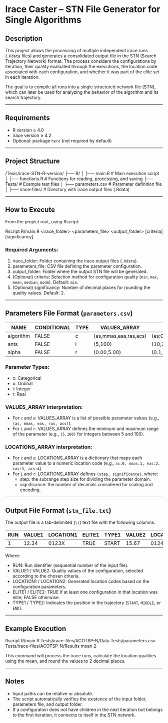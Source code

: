 # Irace Caster – STN File Generator for Single Algorithms

## Description

This project allows the processing of multiple independent irace runs (`.Rdata` files) and generates a consolidated output file in the STN (Search Trajectory Network) format. The process considers the configurations by iteration, their quality evaluated through the executions, the location code associated with each configuration, and whether it was part of the elite set in each iteration.

The goal is to compile all runs into a single structured network file (STN), which can later be used for analyzing the behavior of the algorithm and its search trajectory.

---

## Requirements

- R version ≥ 4.0
- irace version ≥ 4.2
- Optional: package `here` (not required by default)

---

## Project Structure

/Tesis/irace-STN-R-version/
├── R/
│   ├── main.R           # Main execution script
│   ├── functions.R      # Functions for reading, processing, and saving
├── Tests/               # Example test files
│   ├── parameters.csv   # Parameter definition file
│   ├── irace-files/     # Directory with irace output files (.Rdata)

---

## How to Execute

From the project root, using Rscript:

Rscript R/main.R <irace_folder> <parameters_file> <output_folder> [criteria] [significancy]

### Required Arguments:
1) irace_folder: Folder containing the irace output files (`.Rdata`).
2) parameters_file: CSV file defining the parameter configuration.
3) output_folder: Folder where the output STN file will be generated.
4) (Optional) criteria: Selection method for configuration quality (`min`, `max`, `mean`, `median`, `mode`). Default: `min`.
5) (Optional) significancy: Number of decimal places for rounding the quality values. Default: 2.

---

## Parameters File Format (`parameters.csv`)

NAME        | CONDITIONAL | TYPE | VALUES_ARRAY         | LOCATIONS_ARRAY
------------|-------------|------|-----------------------|-------------------------------
algorithm   | FALSE       | c    | (as,mmas,eas,ras,acs) | (as:0,mmas:1,eas:2,ras:3,acs:4)
ants        | FALSE       | i    | (5,100)               | (10,2)
alpha       | FALSE       | r    | (0.00,5.00)           | (0.1,2)

### Parameter Types:
- c: Categorical
- o: Ordinal
- i: Integer
- r: Real

### VALUES_ARRAY interpretation:
- For `c` and `o`: VALUES_ARRAY is a list of possible parameter values (e.g., `(as, mmas, eas, ras, acs)`).
- For `i` and `r`: VALUES_ARRAY defines the minimum and maximum range of the parameter (e.g., `(5,100)` for integers between 5 and 100).

### LOCATIONS_ARRAY interpretation:
- For `c` and `o`: LOCATIONS_ARRAY is a dictionary that maps each parameter value to a numeric location code (e.g., `as:0, mmas:1, eas:2, ras:3, acs:4`).
- For `i` and `r`: LOCATIONS_ARRAY defines `(step, significance)`, where:
  - step: the subrange step size for dividing the parameter domain.
  - significance: the number of decimals considered for scaling and encoding.

---

## Output File Format (`stn_file.txt`)

The output file is a tab-delimited (`\t`) text file with the following columns:

RUN | VALUE1 | LOCATION1 | ELITE1 | TYPE1  | VALUE2 | LOCATION2 | ELITE2 | TYPE2
----|--------|-----------|--------|--------|--------|-----------|--------|--------
1   | 12.34  | 0123X     | TRUE   | START  | 15.67  | 0124X     | FALSE  | MIDDLE

Where:
- RUN: Run identifier (sequential number of the input file).
- VALUE1 / VALUE2: Quality values of the configuration, selected according to the chosen criteria.
- LOCATION1 / LOCATION2: Generated location codes based on the configuration parameters.
- ELITE1 / ELITE2: TRUE if at least one configuration in that location was elite; FALSE otherwise.
- TYPE1 / TYPE2: Indicates the position in the trajectory (`START`, `MIDDLE`, or `END`).

---

## Example Execution

Rscript R/main.R Tests/irace-files/ACOTSP-N/Data Tests/parameters.csv Tests/irace-files/ACOTSP-N/Results mean 2

This command will process the irace runs, calculate the location qualities using the mean, and round the values to 2 decimal places.

---

## Notes

- Input paths can be relative or absolute.
- The script automatically verifies the existence of the input folder, parameters file, and output folder.
- If a configuration does not have children in the next iteration but belongs to the first iteration, it connects to itself in the STN network.